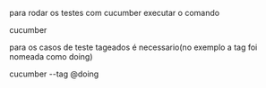 para rodar os testes com cucumber executar o comando 

cucumber

para os casos de teste tageados é necessario(no exemplo a tag foi nomeada como doing) 

cucumber --tag @doing
